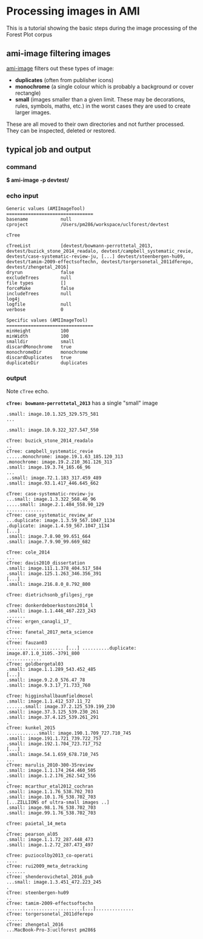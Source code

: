 # Processing images in AMI

This is a tutorial showing the basic steps during the image processing of the Forest Plot corpus

## ami-image filtering images

[ami-image](ami-image.md) filters out these types of image:

 * **duplicates** (often from publisher icons)
 * **monochrome** (a single colour which is probably a background or cover rectangle)
 * **small** (images smaller than a given limit. These may be decorations, rules, symbols, maths, etc.) in the worst cases 
  they are used to create larger images.
  
  These are all moved to their own directories and not further processed. They can be inspected, deleted or restored.
  
## typical job and output  

### command
**$ ami-image -p devtest/**

### echo input
```
Generic values (AMIImageTool)
================================
basename            null
cproject            /Users/pm286/workspace/uclforest/devtest

cTree               

cTreeList           [devtest/bowmann-perrottetal_2013, devtest/buzick_stone_2014_readalo, devtest/campbell_systematic_revie, devtest/case-systematic-review-ju, [...] devtest/steenbergen-hu09, devtest/tamim-2009-effectsoftechn, devtest/torgersonetal_2011dferepo, devtest/zhengetal_2016]
dryrun              false
excludeTrees        null
file types          []
forceMake           false
includeTrees        null
log4j               
logfile             null
verbose             0

Specific values (AMIImageTool)
================================
minHeight           100
minWidth            100
smalldir            small
discardMonochrome   true
monochromeDir       monochrome
discardDuplicates   true
duplicateDir        duplicates
```
### output 
Note `cTree` echo.

**`cTree: bowmann-perrottetal_2013`** has a single "small" image
```
.small: image.10.1.325_329.575_581
... 

.small: image.10.9.322_327.547_550

cTree: buzick_stone_2014_readalo
..
cTree: campbell_systematic_revie
......monochrome: image.19.1.63_185.120_313
.monochrome: image.19.2.210_361.126_313
.small: image.19.3.74_165.66_96
...
..small: image.72.1.183_317.459_489
.small: image.93.1.417_446.645_662

cTree: case-systematic-review-ju
...small: image.1.3.322_568.46_96
.....small: image.2.1.484_558.90_129
..............
cTree: case_systematic_review_ar
...duplicate: image.1.3.59_567.1047_1134
.duplicate: image.1.4.59_567.1047_1134
[...]
.small: image.7.8.90_99.651_664
.small: image.7.9.90_99.669_682

cTree: cole_2014
...
cTree: davis2010_dissertation
.small: image.111.1.378_404.517_584
.small: image.125.1.263_346.356_391
[...]
.small: image.216.8.0_8.792_800

cTree: dietrichsonb_gfilgesj_rge

cTree: donkerdeboerkostons2014_l
.small: image.1.1.446_467.223_243
.......
cTree: ergen_canagli_17_
.....
cTree: fanetal_2017_meta_science
......
cTree: fauzan03
..................... [...] ..........duplicate: image.87.1.0_3105.-3791_800
.............
cTree: goldbergetal03
.small: image.1.1.289_543.452_485
[...]
.small: image.9.2.0_576.47_78
.small: image.9.3.17_71.733_760

cTree: higginshallbaumfieldmosel
.small: image.1.1.412_537.11_72
.......small: image.37.2.125_539.199_230
.small: image.37.3.125_539.230_261
.small: image.37.4.125_539.261_291
.
cTree: kunkel_2015
............small: image.190.1.709_727.710_745
.small: image.191.1.721_739.722_757
.small: image.192.1.704_723.717_752
[...]
.small: image.54.1.659_678.710_745
...
cTree: marulis_2010-300-35review
.small: image.1.1.174_264.460_505
.small: image.1.2.176_262.542_556
.
cTree: mcarthur_etal2012_cochran
.small: image.1.1.76_538.702_703
.small: image.10.1.76_538.702_703
[...ZILLIONS of ultra-small images ..]
.small: image.98.1.76_538.702_703
.small: image.99.1.76_538.702_703

cTree: paietal_14_meta
.
cTree: pearson_al05
.small: image.1.1.72_287.448_473
.small: image.1.2.72_287.473_497

cTree: puziocolby2013_co-operati
....
cTree: rui2009_meta_detracking
.......
cTree: shenderovichetal_2016_pub
...small: image.1.3.451_472.223_245
.
cTree: steenbergen-hu09
..
cTree: tamim-2009-effectsoftechn
............................[...]..............
cTree: torgersonetal_2011dferepo
......
cTree: zhengetal_2016
...MacBook-Pro-3:uclforest pm286$ 

```
